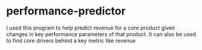# performance-predictor
I used this program to help predict revenue for a core product given changes in key performance parameters of that product. It can also be used to find core drivers behind a key metric like revenue
